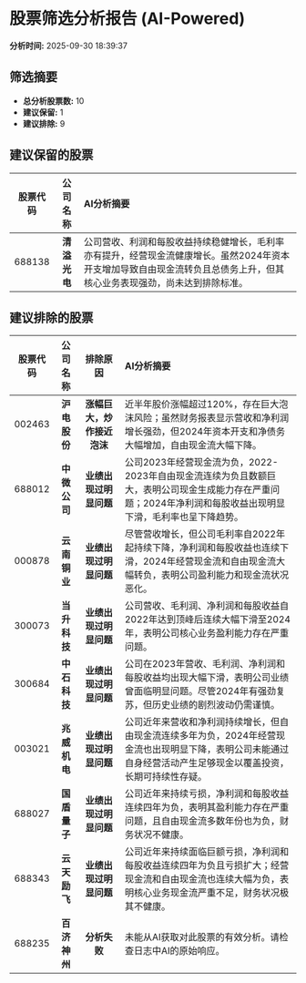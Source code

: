 # 股票筛选分析报告 (AI-Powered)

**分析时间:** 2025-09-30 18:39:37

## 筛选摘要

- **总分析股票数:** 10
- **建议保留:** 1
- **建议排除:** 9

## 建议保留的股票

| 股票代码 | 公司名称 | AI分析摘要 |
|:---:|:---:|:---|
| 688138 | **清溢光电** | 公司营收、利润和每股收益持续稳健增长，毛利率亦有提升，经营现金流健康增长。虽然2024年资本开支增加导致自由现金流转负且总债务上升，但其核心业务表现强劲，尚未达到排除标准。 |

## 建议排除的股票

| 股票代码 | 公司名称 | 排除原因 | AI分析摘要 |
|:---:|:---:|:---:|:---|
| 002463 | **沪电股份** | **涨幅巨大，炒作接近泡沫** | 近半年股价涨幅超过120%，存在巨大泡沫风险；虽然财务报表显示营收和净利润增长强劲，但2024年资本开支和净债务大幅增加，自由现金流大幅下降。 |
| 688012 | **中微公司** | **业绩出现过明显问题** | 公司2023年经营现金流为负，2022-2023年自由现金流连续为负且数额巨大，表明公司现金生成能力存在严重问题；2024年净利润和每股收益出现明显下滑，毛利率也呈下降趋势。 |
| 000878 | **云南铜业** | **业绩出现过明显问题** | 尽管营收增长，但公司毛利率自2022年起持续下降，净利润和每股收益也连续下滑，2024年经营现金流和自由现金流大幅转负，表明公司盈利能力和现金流状况恶化。 |
| 300073 | **当升科技** | **业绩出现过明显问题** | 公司营收、毛利润、净利润和每股收益自2022年达到顶峰后连续大幅下滑至2024年，表明公司核心业务盈利能力存在严重问题。 |
| 300684 | **中石科技** | **业绩出现过明显问题** | 公司在2023年营收、毛利润、净利润和每股收益均出现大幅下滑，表明公司业绩曾面临明显问题。尽管2024年有强劲复苏，但历史业绩的剧烈波动仍需谨慎。 |
| 003021 | **兆威机电** | **业绩出现过明显问题** | 公司近年来营收和净利润持续增长，但自由现金流连续多年为负，2024年经营现金流也出现明显下降，表明公司未能通过自身经营活动产生足够现金以覆盖投资，长期可持续性存疑。 |
| 688027 | **国盾量子** | **业绩出现过明显问题** | 公司近年来持续亏损，净利润和每股收益连续四年为负，表明其盈利能力存在严重问题，且自由现金流多数年份也为负，财务状况不健康。 |
| 688343 | **云天励飞** | **业绩出现过明显问题** | 公司近年来持续面临巨额亏损，净利润和每股收益连续四年为负且亏损扩大；经营现金流和自由现金流也连续大幅为负，表明核心业务现金流严重不足，财务状况极其不健康。 |
| 688235 | **百济神州** | **分析失败** | 未能从AI获取对此股票的有效分析。请检查日志中AI的原始响应。 |
